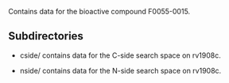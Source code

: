 Contains data for the bioactive compound F0055-0015.

## Subdirectories

- cside/ contains data for the C-side search space on rv1908c.

- nside/ contains data for the N-side search space on rv1908c.

